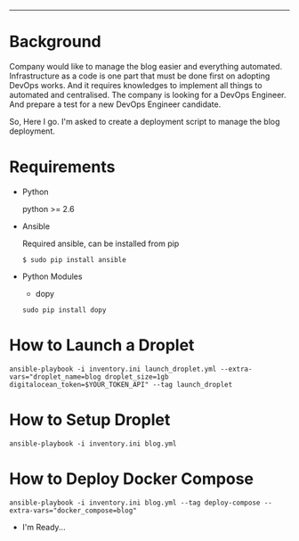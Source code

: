 ---
# Background
Company would like to manage the blog easier and everything automated. Infrastructure as a code is one part that must be done first on adopting DevOps works. And it requires knowledges to implement all things to automated and centralised.
The company is looking for a DevOps Engineer. And prepare a test for a new DevOps Engineer candidate.

So, Here I go. I'm asked to create a deployment script to manage the blog deployment.

# Requirements

- Python

  python >= 2.6

- Ansible

  Required ansible, can be installed from pip

  ```$ sudo pip install ansible```

- Python Modules

  - dopy

  ```sudo pip install dopy```


# How to Launch a Droplet

```ansible-playbook -i inventory.ini launch_droplet.yml --extra-vars="droplet_name=blog droplet_size=1gb digitalocean_token=$YOUR_TOKEN_API" --tag launch_droplet```

# How to Setup Droplet

```ansible-playbook -i inventory.ini blog.yml```

# How to Deploy Docker Compose

```ansible-playbook -i inventory.ini blog.yml --tag deploy-compose --extra-vars="docker_compose=blog"```

- I'm Ready...
